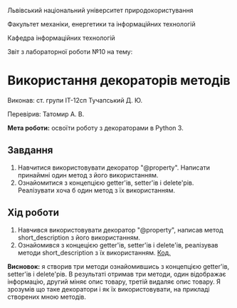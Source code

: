 Львівський національний університет природокористування

Факультет механіки, енергетики та інформаційних технологій

Кафедра інформаційних технологій

Звіт з лабораторної роботи №10
на тему: 

# Використання декораторів методів

Виконав: ст. групи ІТ-12сп Тучапський Д. Ю.

Перевірив: Татомир А. В.

**Мета роботи:** освоїти роботу з декораторами в Python 3.

## Завдання
1. Навчитися використовувати декоратор "@property". Написати принаймні один метод з його використанням. 
2. Ознайомитися з концепцією​ getter​'ів, setter'ів і delete​'рів. Реалізувати хоча б один метод з їх використанням.


## Хід роботи
1. Навчився використовувати декоратор "@property", написав метод short_description з його використанням.
2. Ознайомився з концецією getter'ів, setter'ів і delete'ів, реалізував методи short_description з їх використанням.
[Код.](./main.py)

**Висновок:** я створив три методи ознайомившись з концепцією getter​'ів, setter'ів і delete​'рів. В результаті отримав три методи, один відображає інформацію, другий міняє опис товару, третій видаляє опис товару. Я зрозумів що таке декоратори і як їх використовувати, на прикладі створених мною методів.